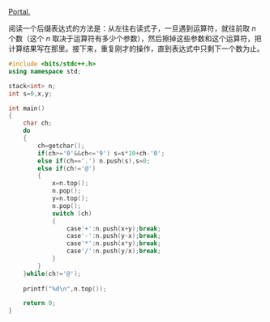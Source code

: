 [Portal.](https://www.luogu.com.cn/problem/P1449)

阅读一个后缀表达式的方法是：从左往右读式子，一旦遇到运算符，就往前取 $n$ 个数（这个 $n$ 取决于运算符有多少个参数），然后擦掉这些参数和这个运算符，把计算结果写在那里。接下来，重复刚才的操作，直到表达式中只剩下一个数为止。

```cpp
#include <bits/stdc++.h>
using namespace std;

stack<int> n;
int s=0,x,y;

int main()
{
    char ch;
    do
    {
        ch=getchar();
        if(ch>='0'&&ch<='9') s=s*10+ch-'0';
        else if(ch=='.') n.push(s),s=0;
        else if(ch!='@')
        {
            x=n.top();
            n.pop();
            y=n.top();
            n.pop();
            switch (ch)
            {
                case'+':n.push(x+y);break;
                case'-':n.push(y-x);break;
                case'*':n.push(x*y);break;
                case'/':n.push(y/x);break;
            }
        }
    }while(ch!='@');
    
    printf("%d\n",n.top());

    return 0;   
}
```